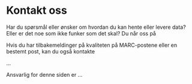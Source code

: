 # Kontakt oss

Har du spørsmål eller ønsker om hvordan du kan hente eller levere data? 
Eller er det noe som ikke funker som det skal?
Du når oss på

<Mailto :address="['support', 'bibsent.no']" subject="Spørsmål om metadatatjenester" />

Hvis du har tilbakemeldinger på kvaliteten på MARC-postene eller en bestemt post, kan du også kontakte

...


Ansvarlig for denne siden er ...